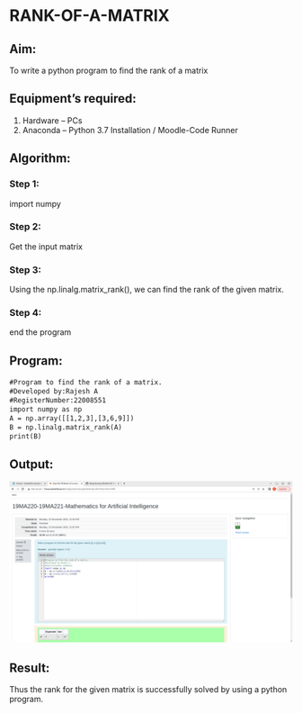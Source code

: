 # RANK-OF-A-MATRIX
## Aim:
To write a python program to find the rank of a matrix
## Equipment’s required:
1. 	Hardware – PCs
2. 	Anaconda – Python 3.7 Installation / Moodle-Code Runner
## Algorithm:
### Step 1: 
import numpy  
### Step 2:
Get the input matrix

### Step 3: 
Using the np.linalg.matrix_rank(), we can find the rank of the given matrix.
### Step 4: 
end the program
## Program:
```
#Program to find the rank of a matrix.
#Developed by:Rajesh A  
#RegisterNumber:22008551
import numpy as np
A = np.array([[1,2,3],[3,6,9]])
B = np.linalg.matrix_rank(A)
print(B)

```
## Output:
![output](program.png)


## Result:
Thus the rank for the given matrix is successfully solved by  using a python program.


